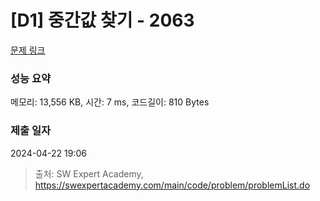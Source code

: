 # [D1] 중간값 찾기 - 2063 

[문제 링크](https://swexpertacademy.com/main/code/problem/problemDetail.do?contestProbId=AV5QPsXKA2UDFAUq) 

### 성능 요약

메모리: 13,556 KB, 시간: 7 ms, 코드길이: 810 Bytes

### 제출 일자

2024-04-22 19:06



> 출처: SW Expert Academy, https://swexpertacademy.com/main/code/problem/problemList.do